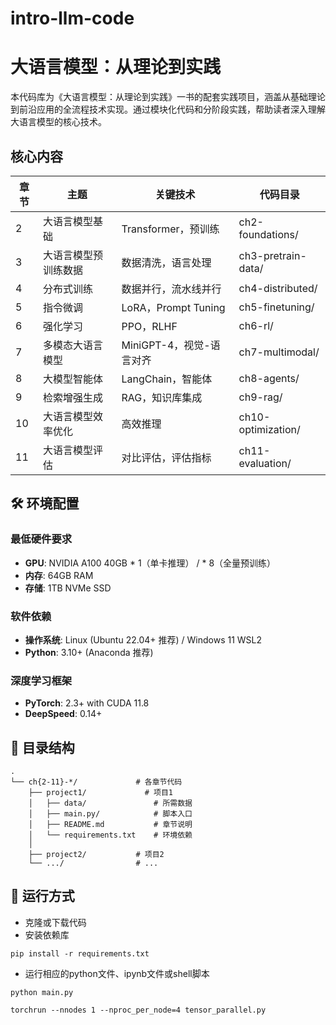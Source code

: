# intro-llm-code

# 大语言模型：从理论到实践

本代码库为《大语言模型：从理论到实践》一书的配套实践项目，涵盖从基础理论到前沿应用的全流程技术实现。通过模块化代码和分阶段实践，帮助读者深入理解大语言模型的核心技术。

## 核心内容

| 章节 | 主题         | 关键技术            | 代码目录              |
|------|--------------|---------------------|-----------------------|
| 2    | 大语言模型基础 | Transformer，预训练 | ch2-foundations/       |
| 3    | 大语言模型预训练数据 | 数据清洗，语言处理   | ch3-pretrain-data/     |
| 4    | 分布式训练     | 数据并行，流水线并行  | ch4-distributed/       |
| 5    | 指令微调       | LoRA，Prompt Tuning   | ch5-finetuning/        |
| 6    | 强化学习       | PPO，RLHF        | ch6-rl/                |
| 7    | 多模态大语言模型     | MiniGPT-4，视觉-语言对齐   | ch7-multimodal/        |
| 8    | 大模型智能体   | LangChain，智能体       | ch8-agents/            |
| 9    | 检索增强生成   | RAG，知识库集成       | ch9-rag/               |
| 10   | 大语言模型效率优化       | 高效推理        | ch10-optimization/     |
| 11   | 大语言模型评估       | 对比评估，评估指标    | ch11-evaluation/       |

  
## 🛠️ 环境配置

### 最低硬件要求
- **GPU**: NVIDIA A100 40GB * 1（单卡推理） / * 8（全量预训练）
- **内存**: 64GB RAM
- **存储**: 1TB NVMe SSD

### 软件依赖
- **操作系统**: Linux (Ubuntu 22.04+ 推荐) / Windows 11 WSL2
- **Python**: 3.10+ (Anaconda 推荐)

### 深度学习框架
- **PyTorch**: 2.3+ with CUDA 11.8
- **DeepSpeed**: 0.14+

## 📂 目录结构

```
.
└── ch{2-11}-*/             # 各章节代码
    ├── project1/             # 项目1
    │   ├── data/               # 所需数据
    │   ├── main.py/            # 脚本入口
    │   ├── README.md           # 章节说明
    │   └── requirements.txt    # 环境依赖 
    │
    ├── project2/           # 项目2
    └── .../                # ...
```


## 🚀 运行方式

- 克隆或下载代码
- 安装依赖库
```
pip install -r requirements.txt
```
- 运行相应的python文件、ipynb文件或shell脚本
```
python main.py

torchrun --nnodes 1 --nproc_per_node=4 tensor_parallel.py
```